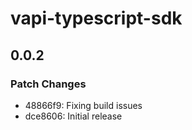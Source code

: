 # vapi-typescript-sdk

## 0.0.2

### Patch Changes

- 48866f9: Fixing build issues
- dce8606: Initial release

